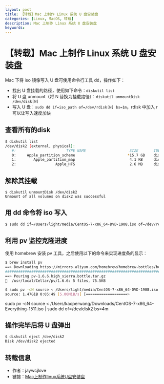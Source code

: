 ```yaml
---
layout: post
title: 【转载】Mac 上制作 Linux 系统 U 盘安装盘
categories: [Linux, MacOS, 转载]
description: Mac 上制作 Linux 系统 U 盘安装盘
keywords: 
---
```


# 【转载】Mac 上制作 Linux 系统 U 盘安装盘

Mac 下将 iso 镜像写入 U 盘可使用命令行工具 dd，操作如下：

- 找出 U 盘挂载的路径，使用如下命令：`diskutil list`
- 将 U 盘 unmount（将 N 替换为挂载路径）：`diskutil unmountDisk /dev/disk[N]`
- 写入 U 盘：`sudo dd if=iso_path of=/dev/rdisk[N] bs=1m`，rdisk 中加入 r 可以让写入速度加快

## 查看所有的disk

```sh
$ diskutil list
/dev/disk2 (external, physical):
   #:                       TYPE NAME                    SIZE       IDENTIFIER
   0:     Apple_partition_scheme                        *15.7 GB    disk2
   1:        Apple_partition_map                         4.1 KB     disk2s1
   2:                  Apple_HFS                         2.6 MB     disk2s2
```

## 解除其挂载

```
$ diskutil unmountDisk /dev/disk2
Unmount of all volumes on disk2 was successful
```

## 用 dd 命令将 iso 写入

```sh
$ sudo dd if=/Users/light/media/CentOS-7-x86_64-DVD-1908.iso of=/dev/rdisk2 bs=1m
```

## 利用 pv 监控克隆进度

使用 homebrew 安装 pv 工具，之后使用以下的命令来实现进度条的显示：

```sh
$ brew install pv
==> Downloading https://mirrors.aliyun.com/homebrew/homebrew-bottles/bottles/pv-1.6.6.high_sierra.bottle.tar.gz
######################################################################## 100.0%
==> Pouring pv-1.6.6.high_sierra.bottle.tar.gz
🍺  /usr/local/Cellar/pv/1.6.6: 5 files, 75.5KB
```

```sh
$ sudo pv -cN source < /Users/light/media/CentOS-7-x86_64-DVD-1908.iso | sudo dd of=/dev/rdisk2 bs=4m
source: 1.47GiB 0:05:49 [5.00MiB/s] [===================>                                         ] 33% ETA 0:11:22
```

sudo pv -cN source < /Users/kacperwang/Downloads/CentOS-7-x86_64-Everything-1511.iso | sudo dd of=/dev/disk2 bs=4m

## 操作完毕后将 U 盘弹出

```sh
$ diskutil eject /dev/disk2
Disk /dev/disk2 ejected
```

## 转载信息

- 作者：jaywcjlove
- 链接：[Mac上制作linux系统U盘安装盘](https://github.com/jaywcjlove/handbook/blob/master/CentOS/Mac%E4%B8%8B%E5%88%B6%E4%BD%9CCentOS7%E5%90%AF%E5%8A%A8%E7%9B%98.md)
